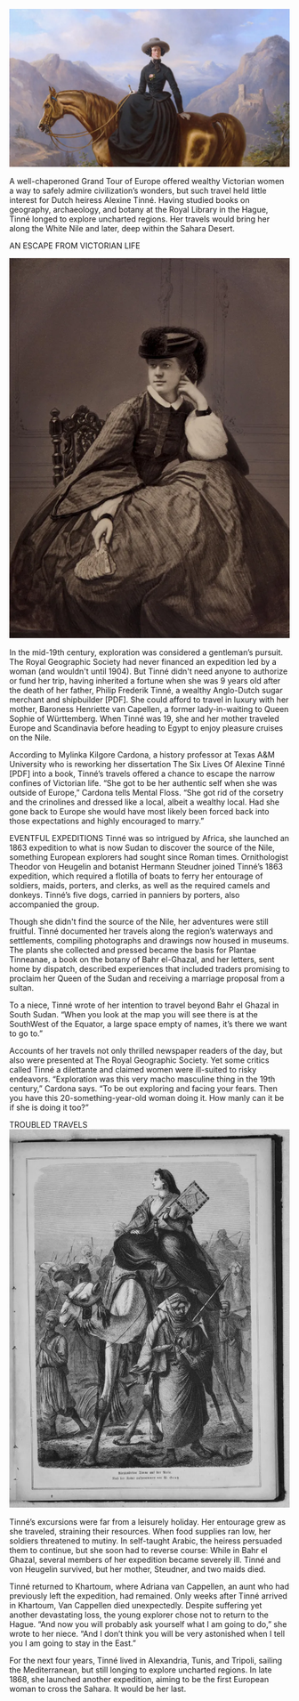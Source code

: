 ![Branching](story.jpg)

A well-chaperoned Grand Tour of Europe offered wealthy Victorian women a way to safely admire civilization’s wonders, but such travel held little interest for Dutch heiress Alexine Tinné. Having studied books on geography, archaeology, and botany at the Royal Library in the Hague, Tinné longed to explore uncharted regions. Her travels would bring her along the White Nile and later, deep within the Sahara Desert.

AN ESCAPE FROM VICTORIAN LIFE

![Branching](story2.jpg)

In the mid-19th century, exploration was considered a gentleman’s pursuit. The Royal Geographic Society had never financed an expedition led by a woman (and wouldn't until 1904). But Tinné didn't need anyone to authorize or fund her trip, having inherited a fortune when she was 9 years old after the death of her father, Philip Frederik Tinné, a wealthy Anglo-Dutch sugar merchant and shipbuilder [PDF]. She could afford to travel in luxury with her mother, Baroness Henriette van Capellen, a former lady-in-waiting to Queen Sophie of Württemberg. When Tinné was 19, she and her mother traveled Europe and Scandinavia before heading to Egypt to enjoy pleasure cruises on the Nile.

According to Mylinka Kilgore Cardona, a history professor at Texas A&M University who is reworking her dissertation The Six Lives Of Alexine Tinné [PDF] into a book, Tinné’s travels offered a chance to escape the narrow confines of Victorian life. “She got to be her authentic self when she was outside of Europe,” Cardona tells Mental Floss. “She got rid of the corsetry and the crinolines and dressed like a local, albeit a wealthy local. Had she gone back to Europe she would have most likely been forced back into those expectations and highly encouraged to marry.”

EVENTFUL EXPEDITIONS
Tinné was so intrigued by Africa, she launched an 1863 expedition to what is now Sudan to discover the source of the Nile, something European explorers had sought since Roman times. Ornithologist Theodor von Heugelin and botanist Hermann Steudner joined Tinné’s 1863 expedition, which required a flotilla of boats to ferry her entourage of soldiers, maids, porters, and clerks, as well as the required camels and donkeys. Tinné’s five dogs, carried in panniers by porters, also accompanied the group.

Though she didn't find the source of the Nile, her adventures were still fruitful. Tinné documented her travels along the region’s waterways and settlements, compiling photographs and drawings now housed in museums. The plants she collected and pressed became the basis for Plantae Tinneanae, a book on the botany of Bahr el-Ghazal, and her letters, sent home by dispatch, described experiences that included traders promising to proclaim her Queen of the Sudan and receiving a marriage proposal from a sultan. 

To a niece, Tinné wrote of her intention to travel beyond Bahr el Ghazal in South Sudan. “When you look at the map you will see there is at the SouthWest of the Equator, a large space empty of names, it’s there we want to go to.”

Accounts of her travels not only thrilled newspaper readers of the day, but also were presented at The Royal Geographic Society. Yet some critics called Tinné a dilettante and claimed women were ill-suited to risky endeavors. “Exploration was this very macho masculine thing in the 19th century,” Cardona says. “To be out exploring and facing your fears. Then you have this 20-something-year-old woman doing it. How manly can it be if she is doing it too?”

TROUBLED TRAVELS
![Branching](story3.jpg)

Tinné’s excursions were far from a leisurely holiday. Her entourage grew as she traveled, straining their resources. When food supplies ran low, her soldiers threatened to mutiny. In self-taught Arabic, the heiress persuaded them to continue, but she soon had to reverse course: While in Bahr el Ghazal, several members of her expedition became severely ill. Tinné and von Heugelin survived, but her mother, Steudner, and two maids died.

Tinné returned to Khartoum, where Adriana van Cappellen, an aunt who had previously left the expedition, had remained. Only weeks after Tinné arrived in Khartoum, Van Cappellen died unexpectedly. Despite suffering yet another devastating loss, the young explorer chose not to return to the Hague. “And now you will probably ask yourself what I am going to do,” she wrote to her niece. “And I don’t think you will be very astonished when I tell you I am going to stay in the East.”

For the next four years, Tinné lived in Alexandria, Tunis, and Tripoli, sailing the Mediterranean, but still longing to explore uncharted regions. In late 1868, she launched another expedition, aiming to be the first European woman to cross the Sahara. It would be her last.
